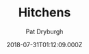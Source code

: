 ---
title: Hitchens
github: https://github.com/patdryburgh/hitchens
demo: https://patdryburgh.github.io/hitchens/
author: Pat Dryburgh
ssg:
  - Jekyll
date: 2018-07-31T01:12:09.000Z
description: An inarguably well-designed Jekyll theme. View the demo at
stale: true
---